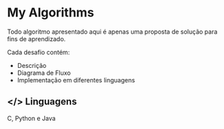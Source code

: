 # My Algorithms

Todo algoritmo apresentado aqui é apenas uma proposta de solução para fins de aprendizado.

Cada desafio contém:
- Descrição
- Diagrama de Fluxo
- Implementação em diferentes linguagens
  
## </> Linguagens
C, Python e Java
